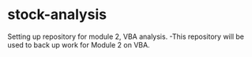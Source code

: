 # stock-analysis
Setting up repository for module 2, VBA analysis.
-This repository will be used to back up work for Module 2 on VBA.
